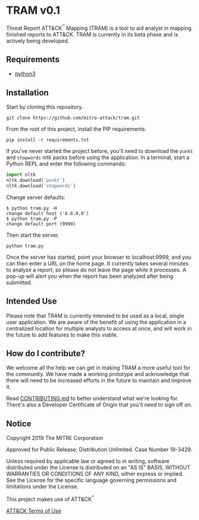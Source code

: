 # TRAM v0.1

Threat Report ATT&CK<sup>™</sup> Mapping (TRAM) is a tool to aid analyst in mapping finished reports to ATT&CK. TRAM is currently in its beta phase and is actively being developed.

## Requirements
- [python3](https://www.python.org/)

## Installation
Start by cloning this repository.
```
git clone https://github.com/mitre-attack/tram.git
```
From the root of this project, install the PIP requirements.
```
pip install -r requirements.txt
```
If you've never started the project before, you'll need to download the `punkt` and `stopwords` nltk packs before using the application. In a terminal, start a Python REPL and enter the following commands:
```python
import nltk
nltk.download('punkt')
nltk.download('stopwords')
```

Change server defaults:
``` console
$ python tram.py -H
change default host ('0.0.0.0')
$ python tram.py -P
change default port (9999)
```
Then start the server.
```
python tram.py
```

Once the server has started, point your browser to localhost:9999, and you can then enter a URL on the home page.
It currently takes several minutes to analyze a report, so please do not leave the page while it processes. A pop-up will alert you when the report has been analyzed after being submitted.

## Intended Use
Please note that TRAM is currently intended to be used as a local, single user application. We are aware of the benefit of using the application in a centralized location for multiple analysts to access at once, and will work in the future to add features to make this viable.

## How do I contribute?

We welcome all the help we can get in making TRAM a more useful tool for the community. We have made a working prototype and acknowledge that there will need to be increased efforts in the future to maintain and improve it.

Read [CONTRIBUTING.md](CONTRIBUTING.md) to better understand what we're looking for. There's also a Developer Certificate of Origin that you'll need to sign off on.

## Notice

Copyright 2019 The MITRE Corporation

Approved for Public Release; Distribution Unlimited. Case Number 19-3429.

Unless required by applicable law or agreed to in writing, software
distributed under the License is distributed on an "AS IS" BASIS,
WITHOUT WARRANTIES OR CONDITIONS OF ANY KIND, either express or implied.
See the License for the specific language governing permissions and
limitations under the License.

This project makes use of ATT&CK<sup>™</sup>

[ATT&CK Terms of Use](https://attack.mitre.org/resources/terms-of-use/)
